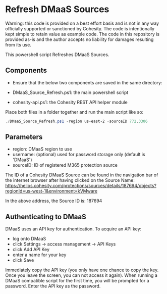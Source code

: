 # Refresh DMaaS Sources

Warning: this code is provided on a best effort basis and is not in any way officially supported or sanctioned by Cohesity. The code is intentionally kept simple to retain value as example code. The code in this repository is provided as-is and the author accepts no liability for damages resulting from its use.

This powershell script Refreshes DMaaS Sources.

## Components
* Ensure that the below two components are saved in the same directory:

* DMaaS_Source_Refresh.ps1: the main powershell script
* cohesity-api.ps1: the Cohesity REST API helper module

Place both files in a folder together and run the main script like so:

```powershell
./DMaaS_Source_Refresh.ps1 -region us-east-2 -sourceID 772,3306
```

## Parameters

* region: DMaaS region to use
* username: (optional) used for password storage only (default is 'DMaaS')
* sourceID: ID of registered M365 protection source

The ID of a Cohesity DMaaS Source can be found in the navigation bar of the internet browser after having clicked on the Source Name:
https://helios.cohesity.com/protections/sources/details/187694/objects?regionId=us-west-1&environment=kVMware

In the above address, the Source ID is: 187694

## Authenticating to DMaaS

DMaaS uses an API key for authentication. To acquire an API key:

* log onto DMaaS
* click Settings -> access management -> API Keys
* click Add API Key
* enter a name for your key
* click Save

Immediately copy the API key (you only have one chance to copy the key. Once you leave the screen, you can not access it again). When running a DMaaS compatible script for the first time, you will be prompted for a password. Enter the API key as the password.
